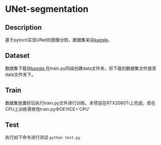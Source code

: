 # UNet-segmentation
## Description
基于pytoch实现UNet的图像分割，数据集来自[kaggle](https://www.kaggle.com/franciscoescobar/satellite-images-of-water-bodies/tasks)。
## Dataset
数据集下载自[kaggle](https://www.kaggle.com/franciscoescobar/satellite-images-of-water-bodies/tasks),在train.py同级创建data文件夹，将下载的数据集文件放至data文件夹下。
## Train
数据集放置好后执行train.py文件进行训练。本项目在RTX2080Ti上完成，若在CPU上训练需修改train.py中DEVICE='CPU'
## Test
执行如下命令进行测试
`python test.py`
